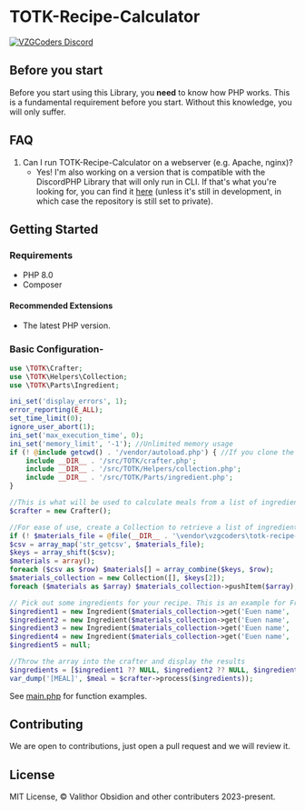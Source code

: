 TOTK-Recipe-Calculator
====
[![VZGCoders Discord](https://discord.com/api/guilds/923969098185068594/widget.png?style=banner1)](http://valzargaming.com/discord)

## Before you start

Before you start using this Library, you **need** to know how PHP works. This is a fundamental requirement before you start. Without this knowledge, you will only suffer.

## FAQ

1. Can I run TOTK-Recipe-Calculator on a webserver (e.g. Apache, nginx)?
    - Yes! I'm also working on a version that is compatible with the DiscordPHP Library that will only run in CLI. If that's what you're looking for, you can find it [here](https://github.com/VZGCoders/TOTK-Recipe-Calculator-Bot) (unless it's still in development, in which case the repository is still set to private).

## Getting Started

### Requirements

- PHP 8.0
- Composer

#### Recommended Extensions

- The latest PHP version.

### Basic Configuration-
```php
use \TOTK\Crafter;
use \TOTK\Helpers\Collection;
use \TOTK\Parts\Ingredient;

ini_set('display_errors', 1);
error_reporting(E_ALL);
set_time_limit(0);
ignore_user_abort(1);
ini_set('max_execution_time', 0);
ini_set('memory_limit', '-1'); //Unlimited memory usage
if (! @include getcwd() . '/vendor/autoload.php') { //If you clone the GitHub project instead of using Composer we will need to load these classes manually
    include __DIR__ . '/src/TOTK/crafter.php';
    include __DIR__ . '/src/TOTK/Helpers/collection.php';
    include __DIR__ . '/src/TOTK/Parts/ingredient.php';
}

//This is what will be used to calculate meals from a list of ingredients
$crafter = new Crafter();

//For ease of use, create a Collection to retrieve a list of ingredients
if (! $materials_file = @file(__DIR__ . '\vendor\vzgcoders\totk-recipe-calculator\src\TOTK\CSVs\materials.csv')) $materials_file = file(__DIR__ . '\src\TOTK\CSVs\materials.csv');
$csv = array_map('str_getcsv', $materials_file);
$keys = array_shift($csv);
$materials = array();
foreach ($csv as $row) $materials[] = array_combine($keys, $row);
$materials_collection = new Collection([], $keys[2]);
foreach ($materials as $array) $materials_collection->pushItem($array);

// Pick out some ingredients for your recipe. This is an example for Fruitcake.
$ingredient1 = new Ingredient($materials_collection->get('Euen name', 'Apple'));
$ingredient2 = new Ingredient($materials_collection->get('Euen name', 'Wildberry'));
$ingredient3 = new Ingredient($materials_collection->get('Euen name', 'Cane Sugar'));
$ingredient4 = new Ingredient($materials_collection->get('Euen name', 'Tabantha Wheat'));
$ingredient5 = null;

//Throw the array into the crafter and display the results
$ingredients = [$ingredient1 ?? NULL, $ingredient2 ?? NULL, $ingredient3 ?? NULL, $ingredient4 ?? NULL, $ingredient5 ?? NULL];
var_dump('[MEAL]', $meal = $crafter->process($ingredients));
```

See [main.php](main.php) for function examples.

## Contributing

We are open to contributions, just open a pull request and we will review it.

## License

MIT License, &copy; Valithor Obsidion and other contributers 2023-present.
